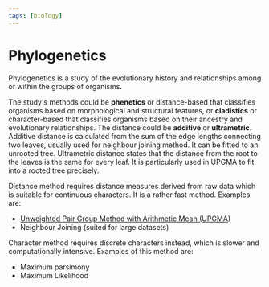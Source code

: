 ```yaml
---
tags: [biology]
---
```


# Phylogenetics

Phylogenetics is a study of the evolutionary history and relationships among or
within the groups of organisms.

The study's methods could be **phenetics** or distance-based that classifies
organisms based on morphological and structural features, or **cladistics** or
character-based that classifies organisms based on their ancestry and
evolutionary relationships. The distance could be **additive** or
**ultrametric**. Additive distance is calculated from the sum of the edge
lengths connecting two leaves, usually used for neighbour joining method. It can
be fitted to an unrooted tree. Ultrametric distance states that the distance
from the root to the leaves is the same for every leaf. It is particularly used
in UPGMA to fit into a rooted tree precisely.

Distance method requires distance measures derived from raw data which is
suitable for continuous characters. It is a rather fast method. Examples are:
- [Unweighted Pair Group Method with Arithmetic Mean (UPGMA)](202308220845.md)
- Neighbour Joining (suited for large datasets)

Character method requires discrete characters instead, which is slower and
computationally intensive. Examples of this method are:
- Maximum parsimony
- Maximum Likelihood
